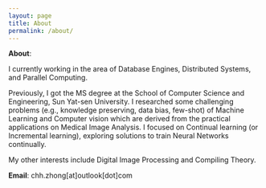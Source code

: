 ```yaml
---
layout: page
title: About
permalink: /about/
---
```


**About**:

I currently working in the area of Database Engines, Distributed Systems, and Parallel Computing.

Previously, I got the MS degree at the School of Computer Science and Engineering, Sun Yat-sen University. I researched some challenging problems (e.g., knowledge preserving, data bias, few-shot) of Machine Learning and Computer vision which are derived from the practical applications on Medical Image Analysis. I focused on Continual learning (or Incremental learning), exploring solutions to train Neural Networks continually.

My other interests include Digital Image Processing and Compiling Theory.


**Email**: chh.zhong[at]outlook[dot]com
